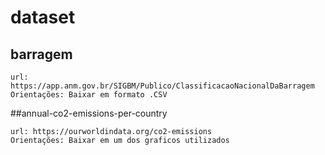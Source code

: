 # dataset


## barragem

    url: https://app.anm.gov.br/SIGBM/Publico/ClassificacaoNacionalDaBarragem
    Orientações: Baixar em formato .CSV

##annual-co2-emissions-per-country

    url: https://ourworldindata.org/co2-emissions
    Orientações: Baixar em um dos graficos utilizados
